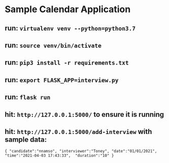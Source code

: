 # Sample Calendar Application


## run: `virtualenv venv --python=python3.7` 

## run: `source venv/bin/activate`

## run: `pip3 install -r requirements.txt`

## run: `export FLASK_APP=interview.py`

## run: `flask run`

## hit: `http://127.0.0.1:5000/` to ensure it is running

## hit: `http://127.0.0.1:5000/add-interview` with sample data: 
``
{
	"candidate":"nnamso",
	"interviewer":"Toney",
	"date":"01/01/2021",
	"time":"2021-04-03 17:43:33", 
	"duration":"10"
}
``